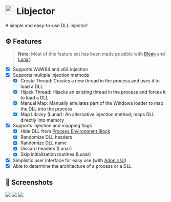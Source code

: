 <h1>
    <img src="docs/icon.png" style="height: 1em;"/>
    <span>Libjector</span>
</h1>

A simple and easy-to-use DLL injector!

## ⚙️ Features

> **Note**: Most of this feature set has been made possible with [Bleak](https://nuget.org/packages/Bleak) and [Lunar](https://github.com/Dewera/Lunar)!

- [x] Supports WoW64 and x64 injection
- [x] Supports multiple injection methods
  - [x] Create Thread: Creates a new thread in the process and uses it to load a DLL
  - [x] Hijack Thread: Hijacks an existing thread in the process and forces it to load a DLL
  - [x] Manual Map: Manually emulates part of the Windows loader to map the DLL into the process
  - [x] Map Library (Lunar): An alternative injection method; maps DLL directly into memory
- [x] Supports injection and mapping flags
  - [x] Hide DLL from [Process Environment Block](https://wikipedia.org/wiki/Process_Environment_Block)
  - [x] Randomize DLL headers
  - [x] Randomize DLL name
  - [x] Discard headers (Lunar)
  - [x] Skip initialization routines (Lunar)
- [x] Simplistic user interface for easy use (with [Adonis UI](https://github.com/benruehl/adonis-ui))
- [x] Able to determine the architecture of a process or a DLL

## 📸 Screenshots

![](docs/0.gif)
![](docs/1.png)
![](docs/2.png)


